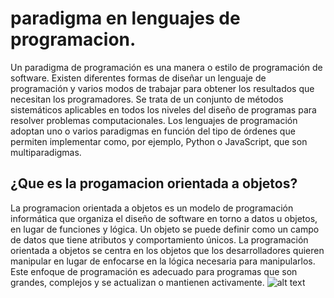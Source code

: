 # paradigma en lenguajes de programacion.
Un paradigma de programación es una manera o estilo de programación de software. Existen diferentes formas de diseñar un lenguaje de 
programación y varios modos de trabajar para obtener los resultados que necesitan los programadores.  Se trata de un conjunto de 
métodos sistemáticos aplicables en todos los niveles del diseño de programas para resolver problemas computacionales.
Los lenguajes de programación adoptan uno o varios paradigmas en función del tipo de órdenes que permiten implementar 
como, por ejemplo, Python o JavaScript, que son multiparadigmas.
## ¿Que es la progamacion orientada a objetos?
La programacion orientada a objetos es un modelo de programación informática que organiza el diseño de software en torno a datos u objetos, 
en lugar de funciones y lógica. Un objeto se puede definir como un campo de datos que tiene atributos y comportamiento únicos.
La programación orientada a objetos se centra en los objetos que los desarrolladores quieren manipular en lugar de enfocarse 
en la lógica necesaria para manipularlos. Este enfoque de programación es adecuado para programas que son grandes, complejos
 y se actualizan o mantienen activamente.
![alt text][def]




[def]: https://github.com/DavidVargas20/markdown-here/1U1/paradigmaoo.md/desktop/poo.jpg "Logo Title Text 1"